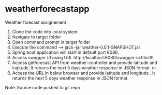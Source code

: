 # weatherforecastapp
Weather forecast assignement

1. Clone the code into local system
2. Navigate to target folder
3. Open command prompt in target folder
4. Execute the command --> java -jar weather-0.0.1-SNAPSHOT.jar
5. Spring boot application will start in default port 8080.
6. Access swagger UI using URL http://localhost:8080/swagger-ui.html#!
7. Access getforecast API from weather-controller and provide latitude and logitude. It returns the next 5 days weather response in JSON format.
or
8. Access the URL in below browser and provide latitude and longitude . It returns the next 5 days weather response in JSON format.

Note: Source code pushed to git repo

